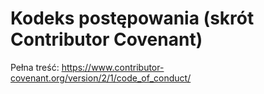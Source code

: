 # Kodeks postępowania (skrót Contributor Covenant)
Pełna treść: https://www.contributor-covenant.org/version/2/1/code_of_conduct/
